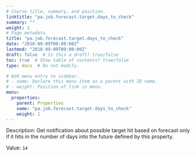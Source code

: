 ```yaml
---
# Course title, summary, and position.
linktitle: "pa.job.forecast.target.days_to_check"
summary: ""
weight: 1
# Page metadata.
title: "pa.job.forecast.target.days_to_check"
date: "2018-09-09T00:00:00Z"
lastmod: "2018-09-09T00:00:00Z"
draft: false  # Is this a draft? true/false
toc: true  # Show table of contents? true/false
type: docs  # Do not modify.

# Add menu entry to sidebar.
# - name: Declare this menu item as a parent with ID name.
# - weight: Position of link in menu.
menu:
  properties:
    parent: Properties
    name: "pa.job.forecast.target.days_to_check"
    weight: 1
---
```


Description: Get notification about possible target hit based on forecast only if it hits in the number of days into the future defined by this property.


Value: `14`